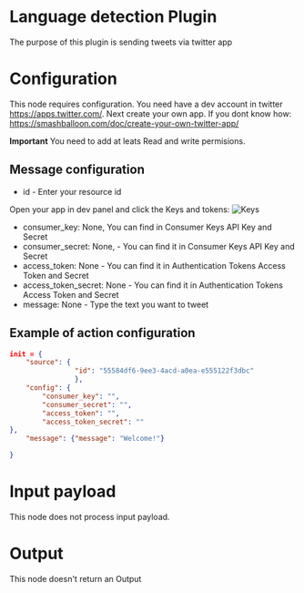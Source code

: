 # Language detection Plugin

The purpose of this plugin is sending tweets via twitter app

# Configuration

This node requires configuration. You need have a dev account in twitter https://apps.twitter.com/.
Next create your own app. If you dont know how: https://smashballoon.com/doc/create-your-own-twitter-app/

**Important**
You need to add at leats Read and write permisions.

## Message configuration
* id - Enter your resource id

Open your app in dev panel and click the Keys and tokens:
![Keys](https://cdn.discordapp.com/attachments/871703058323746866/898893071750672384/unknown.png)

* consumer_key: None, You can find in Consumer Keys API Key and Secret 
* consumer_secret: None, - You can find it in Consumer Keys API Key and Secret 
* access_token: None - You can find it in Authentication Tokens Access Token and Secret
* access_token_secret: None - You can find it in Authentication Tokens Access Token and Secret
* message: None - Type the text you want to tweet
## Example of action configuration

```json
init = {
    "source": {
                "id": "55584df6-9ee3-4acd-a0ea-e555122f3dbc"
                },
    "config": {
        "consumer_key": "",
        "consumer_secret": "",
        "access_token": "",
        "access_token_secret": ""
},
    "message": {"message": "Welcome!"}

}
```



# Input payload

This node does not process input payload.

# Output

This node doesn't return an Output
